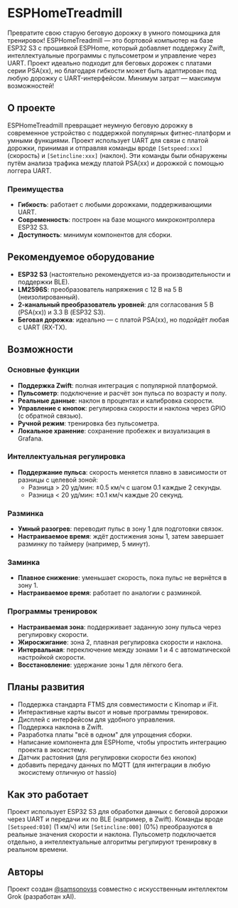 # ESPHomeTreadmill

Превратите свою старую беговую дорожку в умного помощника для тренировок! ESPHomeTreadmill — это бортовой компьютер на базе ESP32 S3 с прошивкой ESPHome, который добавляет поддержку Zwift, интеллектуальные программы с пульсометром и управление через UART. Проект идеально подходит для беговых дорожек с платами серии PSA(xx), но благодаря гибкости может быть адаптирован под любую дорожку с UART-интерфейсом. Минимум затрат — максимум возможностей!

## О проекте
ESPHomeTreadmill превращает неумную беговую дорожку в современное устройство с поддержкой популярных фитнес-платформ и умными функциями. Проект использует UART для связи с платой дорожки, принимая и отправляя команды вроде `[Setspeed:xxx]` (скорость) и `[Setincline:xxx]` (наклон). Эти команды были обнаружены путём анализа трафика между платой PSA(xx) и дорожкой с помощью логгера UART.

### Преимущества
- **Гибкость**: работает с любыми дорожками, поддерживающими UART.
- **Современность**: построен на базе мощного микроконтроллера ESP32 S3.
- **Доступность**: минимум компонентов для сборки.

## Рекомендуемое оборудование
- **ESP32 S3** (настоятельно рекомендуется из-за производительности и поддержки BLE).
- **LM2596S**: преобразователь напряжения с 12 В на 5 В (неизолированный).
- **2-канальный преобразователь уровней**: для согласования 5 В (PSA(xx)) и 3.3 В (ESP32 S3).
- **Беговая дорожка**: идеально — с платой PSA(xx), но подойдёт любая с UART (RX-TX).

## Возможности
### Основные функции
- **Поддержка Zwift**: полная интеграция с популярной платформой.
- **Пульсометр**: подключение и расчёт зон пульса по возрасту и полу.
- **Реальные данные**: наклон в процентах и калибровка скорости.
- **Управление с кнопок**: регулировка скорости и наклона через GPIO (с обратной связью).
- **Ручной режим**: тренировка без пульсометра.
- **Локальное хранение**: сохранение пробежек и визуализация в Grafana.

### Интеллектуальная регулировка
- **Поддержание пульса**: скорость меняется плавно в зависимости от разницы с целевой зоной:
  - Разница > 20 уд/мин: ±0.5 км/ч с шагом 0.1 каждые 2 секунды.
  - Разница < 20 уд/мин: ±0.1 км/ч каждые 20 секунд.

### Разминка
- **Умный разогрев**: переводит пульс в зону 1 для подготовки связок.
- **Настраиваемое время**: ждёт достижения зоны 1, затем завершает разминку по таймеру (например, 5 минут).

### Заминка
- **Плавное снижение**: уменьшает скорость, пока пульс не вернётся в зону 1.
- **Настраиваемое время**: работает по аналогии с разминкой.

### Программы тренировок
- **Настраиваемая зона**: поддерживает заданную зону пульса через регулировку скорости.
- **Жиросжигание**: зона 2, плавная регулировка скорости и наклона.
- **Интервальная**: переключение между зонами 1 и 4 с автоматической настройкой скорости.
- **Восстановление**: удержание зоны 1 для лёгкого бега.

## Планы развития
- Поддержка стандарта FTMS для совместимости с Kinomap и iFit.
- Интерактивные карты высот и новые программы тренировок.
- Дисплей с интерфейсом для удобного управления.
- Поддержка наклона в Zwift.
- Разработка платы "всё в одном" для упрощения сборки.
- Написание компонента для ESPHome, чтобы упростить интеграцию проекта в экосистему.
- Датчик растояния (для регулировки скорости без кнопок)
- добавить передачу данных по MQTT (для интеграции в любую экосистему отличную от hassio)

## Как это работает
Проект использует ESP32 S3 для обработки данных с беговой дорожки через UART и передачи их по BLE (например, в Zwift). Команды вроде `[Setspeed:010]` (1 км/ч) или `[Setincline:000]` (0%) преобразуются в реальные значения скорости и наклона. Пульсометр подключается отдельно, а интеллектуальные алгоритмы регулируют тренировку в реальном времени.

## Авторы
Проект создан [@samsonovss](https://t.me/samsonovss) совместно с искусственным интеллектом Grok (разработан xAI).
